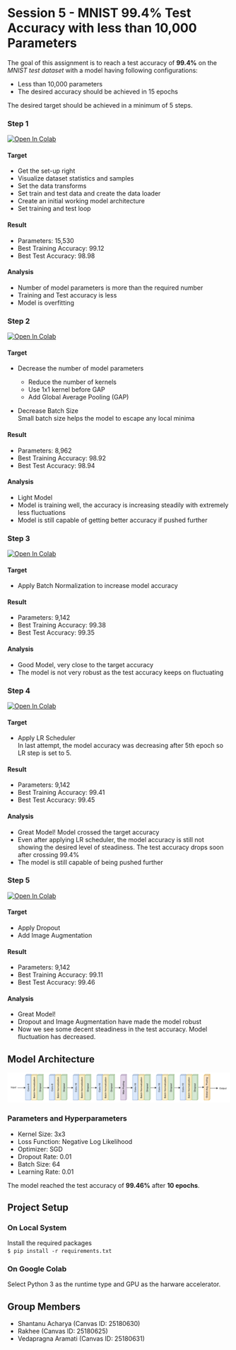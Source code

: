 # Session 5 - MNIST 99.4% Test Accuracy with less than 10,000 Parameters

The goal of this assignment is to reach a test accuracy of **99.4%** on the _MNIST test dataset_ with a model having following configurations:

- Less than 10,000 parameters
- The desired accuracy should be achieved in 15 epochs

The desired target should be achieved in a minimum of 5 steps.

### Step 1

[![Open In Colab](https://colab.research.google.com/assets/colab-badge.svg)](https://colab.research.google.com/drive/1rTfWwjqtLtkbsNsId-3apIOjckO1L7WF)

#### Target

- Get the set-up right
- Visualize dataset statistics and samples
- Set the data transforms
- Set train and test data and create the data loader
- Create an initial working model architecture
- Set training and test loop

#### Result

- Parameters: 15,530
- Best Training Accuracy: 99.12
- Best Test Accuracy: 98.98

#### Analysis

- Number of model parameters is more than the required number
- Training and Test accuracy is less
- Model is overfitting

### Step 2

[![Open In Colab](https://colab.research.google.com/assets/colab-badge.svg)](https://colab.research.google.com/drive/1RzW8qdmiLuivTSKKgBopSlrKVszxxmtZ)

#### Target

- Decrease the number of model parameters

  - Reduce the number of kernels
  - Use 1x1 kernel before GAP
  - Add Global Average Pooling (GAP)

- Decrease Batch Size  
  Small batch size helps the model to escape any local minima

#### Result

- Parameters: 8,962
- Best Training Accuracy: 98.92
- Best Test Accuracy: 98.94

#### Analysis

- Light Model
- Model is training well, the accuracy is increasing steadily with extremely less fluctuations
- Model is still capable of getting better accuracy if pushed further

### Step 3

[![Open In Colab](https://colab.research.google.com/assets/colab-badge.svg)](https://colab.research.google.com/drive/1YCAU3g-jLXVt0oYObIWUPP-nS0oDnpjt)

#### Target

- Apply Batch Normalization to increase model accuracy

#### Result

- Parameters: 9,142
- Best Training Accuracy: 99.38
- Best Test Accuracy: 99.35

#### Analysis

- Good Model, very close to the target accuracy
- The model is not very robust as the test accuracy keeps on fluctuating

### Step 4

[![Open In Colab](https://colab.research.google.com/assets/colab-badge.svg)](https://colab.research.google.com/drive/1okKRauag5GrCPoj6y9DD03bTpk4RPcxZ)

#### Target

- Apply LR Scheduler  
  In last attempt, the model accuracy was decreasing after 5th epoch so LR step is set to 5.

#### Result

- Parameters: 9,142
- Best Training Accuracy: 99.41
- Best Test Accuracy: 99.45

#### Analysis

- Great Model! Model crossed the target accuracy
- Even after applying LR scheduler, the model accuracy is still not showing the desired level of steadiness. The test accuracy drops soon after crossing 99.4%
- The model is still capable of being pushed further

### Step 5

[![Open In Colab](https://colab.research.google.com/assets/colab-badge.svg)](https://colab.research.google.com/drive/1NodSizFoqtikHbCO9jEmknXCzXTTM7WV)

#### Target

- Apply Dropout
- Add Image Augmentation

#### Result

- Parameters: 9,142
- Best Training Accuracy: 99.11
- Best Test Accuracy: 99.46

#### Analysis

- Great Model!
- Dropout and Image Augmentation have made the model robust
- Now we see some decent steadiness in the test accuracy. Model fluctuation has decreased.

## Model Architecture

![architecture](architecture.png)

### Parameters and Hyperparameters

- Kernel Size: 3x3
- Loss Function: Negative Log Likelihood
- Optimizer: SGD
- Dropout Rate: 0.01
- Batch Size: 64
- Learning Rate: 0.01

The model reached the test accuracy of **99.46%** after **10 epochs**.

## Project Setup

### On Local System

Install the required packages  
 `$ pip install -r requirements.txt`

### On Google Colab

Select Python 3 as the runtime type and GPU as the harware accelerator.

## Group Members

- Shantanu Acharya (Canvas ID: 25180630)
- Rakhee (Canvas ID: 25180625)
- Vedapragna Aramati (Canvas ID: 25180631)
